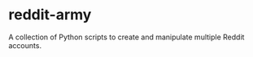 reddit-army
=============

A collection of Python scripts to create and manipulate multiple Reddit accounts.
